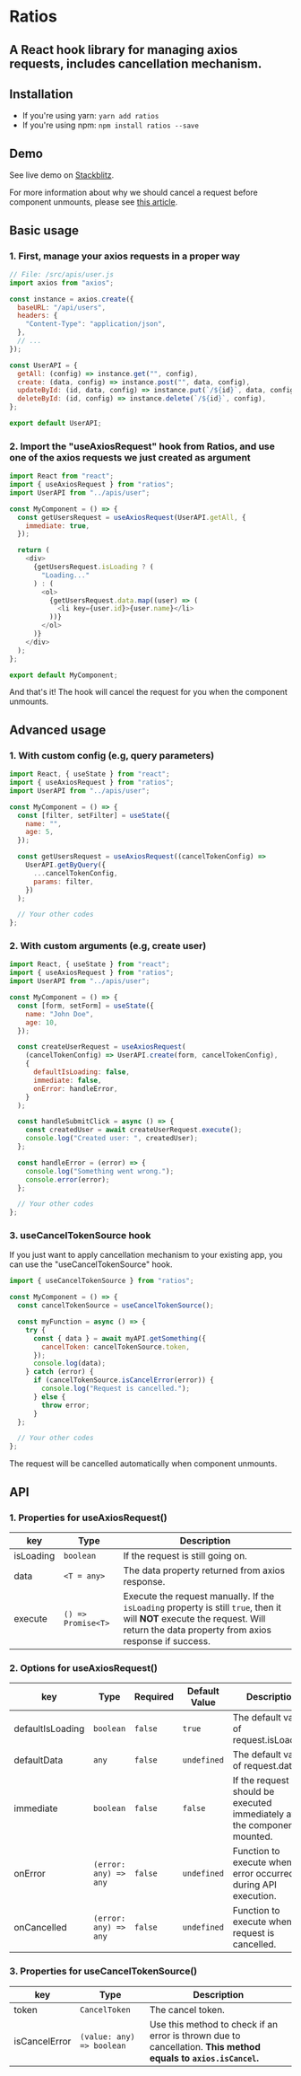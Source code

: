 # Ratios

## A React hook library for managing axios requests, includes cancellation mechanism.

## Installation

- If you're using yarn: `yarn add ratios`
- If you're using npm: `npm install ratios --save`

## Demo

See live demo on [Stackblitz](https://stackblitz.com/edit/axios-with-ratios).

For more information about why we should cancel a request before component unmounts, please see [this article](https://dev.to/abemscac/ratios-yet-another-react-hook-library-for-axios-but-this-one-handles-cancel-token-for-you-2p7f).

## Basic usage

### 1. First, manage your axios requests in a proper way

```javascript
// File: /src/apis/user.js
import axios from "axios";

const instance = axios.create({
  baseURL: "/api/users",
  headers: {
    "Content-Type": "application/json",
  },
  // ...
});

const UserAPI = {
  getAll: (config) => instance.get("", config),
  create: (data, config) => instance.post("", data, config),
  updateById: (id, data, config) => instance.put(`/${id}`, data, config),
  deleteById: (id, config) => instance.delete(`/${id}`, config),
};

export default UserAPI;
```

### 2. Import the "useAxiosRequest" hook from Ratios, and use one of the axios requests we just created as argument

```javascript
import React from "react";
import { useAxiosRequest } from "ratios";
import UserAPI from "../apis/user";

const MyComponent = () => {
  const getUsersRequest = useAxiosRequest(UserAPI.getAll, {
    immediate: true,
  });

  return (
    <div>
      {getUsersRequest.isLoading ? (
        "Loading..."
      ) : (
        <ol>
          {getUsersRequest.data.map((user) => (
            <li key={user.id}>{user.name}</li>
          ))}
        </ol>
      )}
    </div>
  );
};

export default MyComponent;
```

And that's it! The hook will cancel the request for you when the component unmounts.

## Advanced usage

### 1. With custom config (e.g, query parameters)

```javascript
import React, { useState } from "react";
import { useAxiosRequest } from "ratios";
import UserAPI from "../apis/user";

const MyComponent = () => {
  const [filter, setFilter] = useState({
    name: "",
    age: 5,
  });

  const getUsersRequest = useAxiosRequest((cancelTokenConfig) =>
    UserAPI.getByQuery({
      ...cancelTokenConfig,
      params: filter,
    })
  );

  // Your other codes
};
```

### 2. With custom arguments (e.g, create user)

```javascript
import React, { useState } from "react";
import { useAxiosRequest } from "ratios";
import UserAPI from "../apis/user";

const MyComponent = () => {
  const [form, setForm] = useState({
    name: "John Doe",
    age: 10,
  });

  const createUserRequest = useAxiosRequest(
    (cancelTokenConfig) => UserAPI.create(form, cancelTokenConfig),
    {
      defaultIsLoading: false,
      immediate: false,
      onError: handleError,
    }
  );

  const handleSubmitClick = async () => {
    const createdUser = await createUserRequest.execute();
    console.log("Created user: ", createdUser);
  };

  const handleError = (error) => {
    console.log("Something went wrong.");
    console.error(error);
  };

  // Your other codes
};
```

### 3. useCancelTokenSource hook

If you just want to apply cancellation mechanism to your existing app, you can use the "useCancelTokenSource" hook.

```javascript
import { useCancelTokenSource } from "ratios";

const MyComponent = () => {
  const cancelTokenSource = useCancelTokenSource();

  const myFunction = async () => {
    try {
      const { data } = await myAPI.getSomething({
        cancelToken: cancelTokenSource.token,
      });
      console.log(data);
    } catch (error) {
      if (cancelTokenSource.isCancelError(error)) {
        console.log("Request is cancelled.");
      } else {
        throw error;
      }
  };

  // Your other codes
};
```

The request will be cancelled automatically when component unmounts.

## API

### 1. Properties for useAxiosRequest()

| key       | Type               | Description                                                                                                                                                                        |
| --------- | ------------------ | ---------------------------------------------------------------------------------------------------------------------------------------------------------------------------------- |
| isLoading | `boolean`          | If the request is still going on.                                                                                                                                                  |
| data      | `<T = any>`        | The data property returned from axios response.                                                                                                                                    |
| execute   | `() => Promise<T>` | Execute the request manually. If the `isLoading` property is still `true`, then it will **NOT** execute the request. Will return the data property from axios response if success. |

### 2. Options for useAxiosRequest()

| key              | Type                  | Required | Default Value | Description                                                                   |
| ---------------- | --------------------- | -------- | ------------- | ----------------------------------------------------------------------------- |
| defaultIsLoading | `boolean`             | `false`  | `true`        | The default value of request.isLoading.                                       |
| defaultData      | `any`                 | `false`  | `undefined`   | The default value of request.data.                                            |
| immediate        | `boolean`             | `false`  | `false`       | If the request should be executed immediately after the component is mounted. |
| onError          | `(error: any) => any` | `false`  | `undefined`   | Function to execute when an error occurred during API execution.              |
| onCancelled      | `(error: any) => any` | `false`  | `undefined`   | Function to execute when the request is cancelled.                            |

### 3. Properties for useCancelTokenSource()

| key           | Type                      | Description                                                                                                     |
| ------------- | ------------------------- | --------------------------------------------------------------------------------------------------------------- |
| token         | `CancelToken`             | The cancel token.                                                                                               |
| isCancelError | `(value: any) => boolean` | Use this method to check if an error is thrown due to cancellation. **This method equals to `axios.isCancel`.** |
